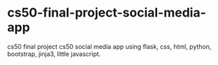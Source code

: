 # cs50-final-project-social-media-app
cs50 final project cs50 social media app using flask, css, html, python, bootstrap, jinja3, little javascript.
